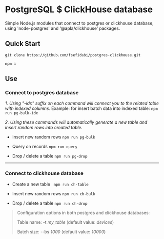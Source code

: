 # PostgreSQL $ ClickHouse database 

Simple Node.js modules that connect to postgres or clickhouse database, using 'node-postgres' and '@apla/clickhouse' packages.

## Quick Start

 ```
git clone https://github.com/fsefidabi/postgres-clickhouse.git

npm i
  ```

## Use

### Connect to postgres database

 _1. Using "-idx" suffix on each command will connect you to the related table with indexed columns._ Example: for insert batch data into indexed table: `npm run pg-bulk-idx`

 _2. Using these commands will automatically generate a new table and insert random rows into created table._

- Insert new random rows `npm run pg-bulk`

- Query on records `npm run query`

- Drop / delete a table `npm run pg-drop`

---

### Connect to clickhouse database

- Create a new table ``` npm run ch-table```

- Insert new random rows `npm run ch-bulk`

- Drop / delete a table `npm run ch-drop`


> Configuration options in both postgres and clickhouse databases:
> 
> Table name: -t _my_table_ (default value: _devices_)
> 
> Batch size: --bs _1000_ (default value: _10000_)
